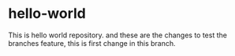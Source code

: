 # hello-world
This is hello world repository.
and these are the changes to test the branches feature, this is first change in this branch.

